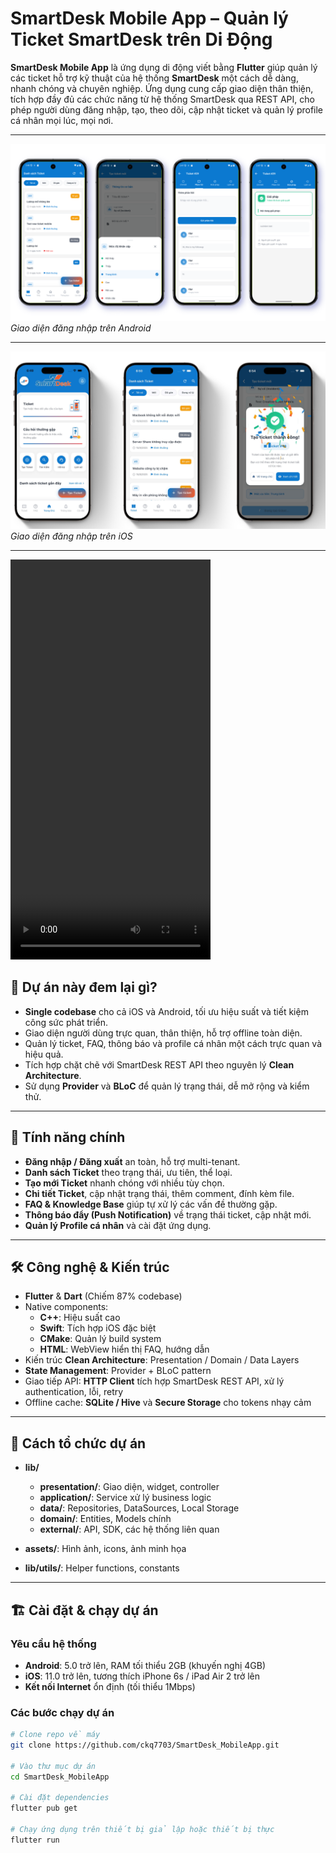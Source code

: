 # SmartDesk Mobile App – Quản lý Ticket SmartDesk trên Di Động

**SmartDesk Mobile App** là ứng dụng di động viết bằng **Flutter** giúp quản lý các ticket hỗ trợ kỹ thuật của hệ thống **SmartDesk** một cách dễ dàng, nhanh chóng và chuyên nghiệp. Ứng dụng cung cấp giao diện thân thiện, tích hợp đầy đủ các chức năng từ hệ thống SmartDesk qua REST API, cho phép người dùng đăng nhập, tạo, theo dõi, cập nhật ticket và quản lý profile cá nhân mọi lúc, mọi nơi.  

---
![SmartDesk Mobile Screenshot](assets/screenshots/SmartDesk-Mobile.png)  
*Giao diện đăng nhập trên Android*

---

![SmartDesk Mobile Screenshot](assets/screenshots/SmartDesk-Mobile-ios.png)  
*Giao diện đăng nhập trên iOS*

---
<video src="assets/screenshots/a.mp4" width="320" height="640" controls>
  Trình duyệt không hỗ trợ video.
</video>

## 🚀 Dự án này đem lại gì?

- **Single codebase** cho cả iOS và Android, tối ưu hiệu suất và tiết kiệm công sức phát triển.
- Giao diện người dùng trực quan, thân thiện, hỗ trợ offline toàn diện.
- Quản lý ticket, FAQ, thông báo và profile cá nhân một cách trực quan và hiệu quả.
- Tích hợp chặt chẽ với SmartDesk REST API theo nguyên lý **Clean Architecture**.
- Sử dụng **Provider** và **BLoC** để quản lý trạng thái, dễ mở rộng và kiểm thử.

---

## 📝 Tính năng chính

- **Đăng nhập / Đăng xuất** an toàn, hỗ trợ multi-tenant.
- **Danh sách Ticket** theo trạng thái, ưu tiên, thể loại.
- **Tạo mới Ticket** nhanh chóng với nhiều tùy chọn.
- **Chi tiết Ticket**, cập nhật trạng thái, thêm comment, đính kèm file.
- **FAQ & Knowledge Base** giúp tự xử lý các vấn đề thường gặp.
- **Thông báo đẩy (Push Notification)** về trạng thái ticket, cập nhật mới.
- **Quản lý Profile cá nhân** và cài đặt ứng dụng.

---

## 🛠 Công nghệ & Kiến trúc

- **Flutter** & **Dart** (Chiếm 87% codebase)
- Native components: 
  - **C++**: Hiệu suất cao
  - **Swift**: Tích hợp iOS đặc biệt
  - **CMake**: Quản lý build system
  - **HTML**: WebView hiển thị FAQ, hướng dẫn
- Kiến trúc **Clean Architecture**: Presentation / Domain / Data Layers
- **State Management**: Provider + BLoC pattern
- Giao tiếp API: **HTTP Client** tích hợp SmartDesk REST API, xử lý authentication, lỗi, retry
- Offline cache: **SQLite / Hive** và **Secure Storage** cho tokens nhạy cảm

---

## 📁 Cách tổ chức dự án

- **lib/**
  - **presentation/**: Giao diện, widget, controller
  - **application/**: Service xử lý business logic
  - **data/**: Repositories, DataSources, Local Storage
  - **domain/**: Entities, Models chính
  - **external/**: API, SDK, các hệ thống liên quan

- **assets/**: Hình ảnh, icons, ảnh minh họa
- **lib/utils/**: Helper functions, constants

---

## 🏗 Cài đặt & chạy dự án

### Yêu cầu hệ thống
- **Android**: 5.0 trở lên, RAM tối thiểu 2GB (khuyến nghị 4GB)
- **iOS**: 11.0 trở lên, tương thích iPhone 6s / iPad Air 2 trở lên
- **Kết nối Internet** ổn định (tối thiểu 1Mbps)

### Các bước chạy dự án

```bash
# Clone repo về máy
git clone https://github.com/ckq7703/SmartDesk_MobileApp.git

# Vào thư mục dự án
cd SmartDesk_MobileApp

# Cài đặt dependencies
flutter pub get

# Chạy ứng dụng trên thiết bị giả lập hoặc thiết bị thực
flutter run
